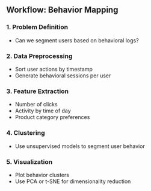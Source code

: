 ## Workflow: Behavior Mapping

### 1. Problem Definition
- Can we segment users based on behavioral logs?

### 2. Data Preprocessing
- Sort user actions by timestamp
- Generate behavioral sessions per user

### 3. Feature Extraction
- Number of clicks
- Activity by time of day
- Product category preferences

### 4. Clustering
- Use unsupervised models to segment user behavior

### 5. Visualization
- Plot behavior clusters
- Use PCA or t-SNE for dimensionality reduction
